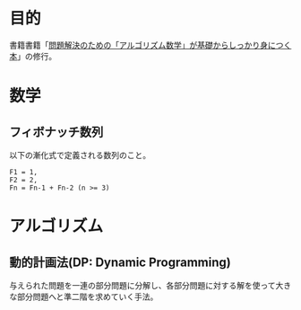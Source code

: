 # 目的

書籍書籍「[問題解決のための「アルゴリズム数学」が基礎からしっかり身につく本](https://www.amazon.co.jp/%E5%95%8F%E9%A1%8C%E8%A7%A3%E6%B1%BA%E3%81%AE%E3%81%9F%E3%82%81%E3%81%AE%E3%80%8C%E3%82%A2%E3%83%AB%E3%82%B4%E3%83%AA%E3%82%BA%E3%83%A0%C3%97%E6%95%B0%E5%AD%A6%E3%80%8D%E3%81%8C%E5%9F%BA%E7%A4%8E%E3%81%8B%E3%82%89%E3%81%97%E3%81%A3%E3%81%8B%E3%82%8A%E8%BA%AB%E3%81%AB%E3%81%A4%E3%81%8F%E6%9C%AC-%E7%B1%B3%E7%94%B0-%E5%84%AA%E5%B3%BB/dp/4297125218/ref=sr_1_44?adgrpid=87728018825&gclid=CjwKCAiAhJWsBhAaEiwAmrNyqypc71PaGxBBxuY1PcBqOFBxR6ZpmdtbaxxkYTkGZDsg_y3dhiykJxoCCwUQAvD_BwE&hvadid=651359515152&hvdev=c&hvlocphy=9171847&hvnetw=g&hvqmt=e&hvrand=10974612332950559041&hvtargid=kwd-370392273358&hydadcr=5743_13319654&jp-ad-ap=0&keywords=%E3%82%A2%E3%83%AB%E3%82%B4%E3%83%AA%E3%82%BA%E3%83%A0+%E3%81%A8+%E3%83%87%E3%83%BC%E3%82%BF%E6%A7%8B%E9%80%A0&qid=1703310329&sr=8-44)」の修行。

# 数学

## フィボナッチ数列  
以下の漸化式で定義される数列のこと。
``` @フィボナッチ数列
F1 = 1,
F2 = 2,
Fn = Fn-1 + Fn-2 (n >= 3)
```

# アルゴリズム

## 動的計画法(DP: Dynamic Programming)

与えられた問題を一連の部分問題に分解し、各部分問題に対する解を使って大きな部分問題へと準二階を求めていく手法。